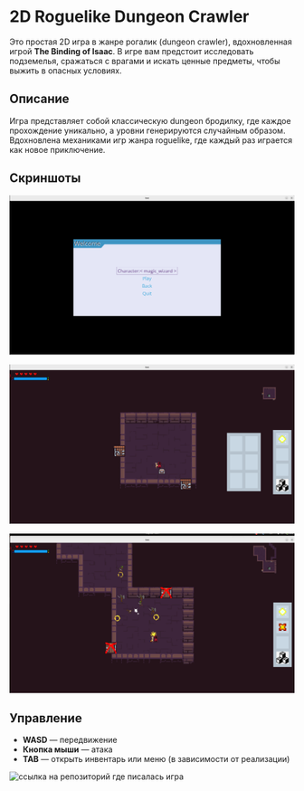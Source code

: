 # 2D Roguelike Dungeon Crawler

Это простая 2D игра в жанре рогалик (dungeon crawler), вдохновленная игрой **The Binding of Isaac**. В игре вам предстоит исследовать подземелья, сражаться с врагами и искать ценные предметы, чтобы выжить в опасных условиях.

## Описание

Игра представляет собой классическую dungeon бродилку, где каждое прохождение уникально, а уровни генерируются случайным образом. Вдохновлена механиками игр жанра roguelike, где каждый раз играется как новое приключение.

## Скриншоты

<p align="center">
 <img width="800px" src="screenshots/menu.png" alt="qr"/>
</p>


<p align="center">
 <img width="800px" src="screenshots/start.png" alt="qr"/>
</p>


<p align="center">
 <img width="800px" src="screenshots/game.png" alt="qr"/>
</p>

## Управление

- **WASD** — передвижение
- **Кнопка мыши** — атака
- **TAB** — открыть инвентарь или меню (в зависимости от реализации)

![ссылка на репозиторий где писалась игра](https://github.com/Kronte322/Project_for_CT)
